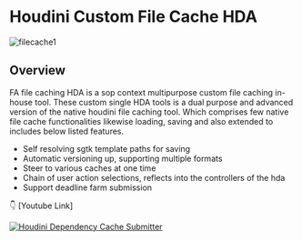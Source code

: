 # Houdini Custom File Cache HDA

![filecache1](https://github.com/chandruvfx/Houdini_Custom_File_Cache/assets/45536998/5874d1fd-8879-4df0-acaf-7cccdb52eaa4)

## Overview

FA file caching HDA is a sop context multipurpose custom file caching in-house tool. These custom single HDA tools is a dual purpose and advanced version of the native houdini file caching tool. Which comprises few native file cache functionalities likewise loading, saving and also extended to includes below listed features.

- Self resolving sgtk template paths for saving
- Automatic versioning up, supporting multiple formats
- Steer to various caches at one time
- Chain of user action selections, reflects into the controllers of the hda
- Support deadline farm submission

:point_down: [Youtube Link]
 
[![Houdini Dependency Cache Submitter](https://img.youtube.com/vi/SPw6o7h5O-M/0.jpg)](https://youtu.be/SPw6o7h5O-M)
